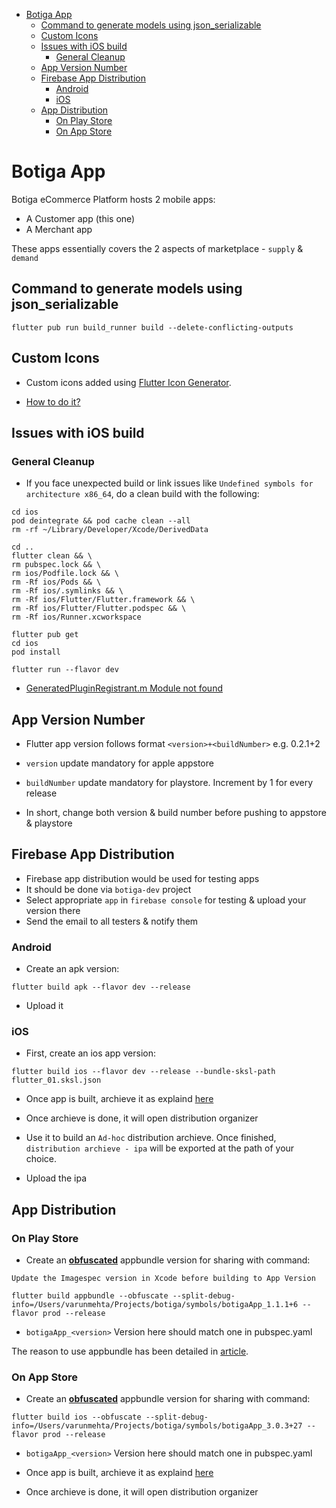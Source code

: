 - [Botiga App](#botiga-app)
  - [Command to generate models using json_serializable](#command-to-generate-models-using-json_serializable)
  - [Custom Icons](#custom-icons)
  - [Issues with iOS build](#issues-with-ios-build)
    - [General Cleanup](#general-cleanup)
  - [App Version Number](#app-version-number)
  - [Firebase App Distribution](#firebase-app-distribution)
    - [Android](#android)
    - [iOS](#ios)
  - [App Distribution](#app-distribution)
    - [On Play Store](#on-play-store)
    - [On App Store](#on-app-store)

# Botiga App

Botiga eCommerce Platform hosts 2 mobile apps:

-   A Customer app (this one)
-   A Merchant app

These apps essentially covers the 2 aspects of marketplace - `supply` & `demand`

## Command to generate models using json_serializable

```
flutter pub run build_runner build --delete-conflicting-outputs
```

## Custom Icons

-   Custom icons added using [Flutter Icon Generator](https://www.fluttericon.com/).

-   [How to do it?](https://medium.com/deviniti-technology-driven-blog/the-best-way-to-add-custom-icons-to-your-flutter-project-6381ab697813)

## Issues with iOS build

### General Cleanup

-   If you face unexpected build or link issues like `Undefined symbols for architecture x86_64`, do a clean build with the following:

```
cd ios
pod deintegrate && pod cache clean --all
rm -rf ~/Library/Developer/Xcode/DerivedData

cd ..
flutter clean && \
rm pubspec.lock && \
rm ios/Podfile.lock && \
rm -Rf ios/Pods && \
rm -Rf ios/.symlinks && \
rm -Rf ios/Flutter/Flutter.framework && \
rm -Rf ios/Flutter/Flutter.podspec && \
rm -Rf ios/Runner.xcworkspace

flutter pub get
cd ios
pod install

flutter run --flavor dev
```

-   [GeneratedPluginRegistrant.m Module not found](https://github.com/flutter/flutter/issues/43986)

## App Version Number

-   Flutter app version follows format `<version>+<buildNumber>` e.g. 0.2.1+2
-   `version` update mandatory for apple appstore
-   `buildNumber` update mandatory for playstore. Increment by 1 for every release

-   In short, change both version & build number before pushing to appstore & playstore

## Firebase App Distribution

-   Firebase app distribution would be used for testing apps
-   It should be done via `botiga-dev` project
-   Select appropriate `app` in `firebase console` for testing & upload your version there
-   Send the email to all testers & notify them

### Android

-   Create an apk version:

```
flutter build apk --flavor dev --release
```

-   Upload it

### iOS

-   First, create an ios app version:

```
flutter build ios --flavor dev --release --bundle-sksl-path flutter_01.sksl.json
```

-   Once app is built, archieve it as explaind [here](https://flutter.dev/docs/deployment/ios#create-a-build-archive)

-   Once archieve is done, it will open distribution organizer

-   Use it to build an `Ad-hoc` distribution archieve. Once finished, `distribution archieve - ipa` will be exported at the path of your choice.

-   Upload the ipa

## App Distribution

### On Play Store

-   Create an **[obfuscated](https://flutter.dev/docs/deployment/obfuscate)** appbundle version for sharing with command:

`Update the Imagespec version in Xcode before building to App Version`

```
flutter build appbundle --obfuscate --split-debug-info=/Users/varunmehta/Projects/botiga/symbols/botigaApp_1.1.1+6 --flavor prod --release
```

-   `botigaApp_<version>` Version here should match one in pubspec.yaml

The reason to use appbundle has been detailed in [article](https://developer.android.com/guide/app-bundle?authuser=1).

### On App Store

-   Create an **[obfuscated](https://flutter.dev/docs/deployment/obfuscate)** appbundle version for sharing with command:

```
flutter build ios --obfuscate --split-debug-info=/Users/varunmehta/Projects/botiga/symbols/botigaApp_3.0.3+27 --flavor prod --release
```

-   `botigaApp_<version>` Version here should match one in pubspec.yaml
-   Once app is built, archieve it as explaind [here](https://flutter.dev/docs/deployment/ios#create-a-build-archive)

-   Once archieve is done, it will open distribution organizer
